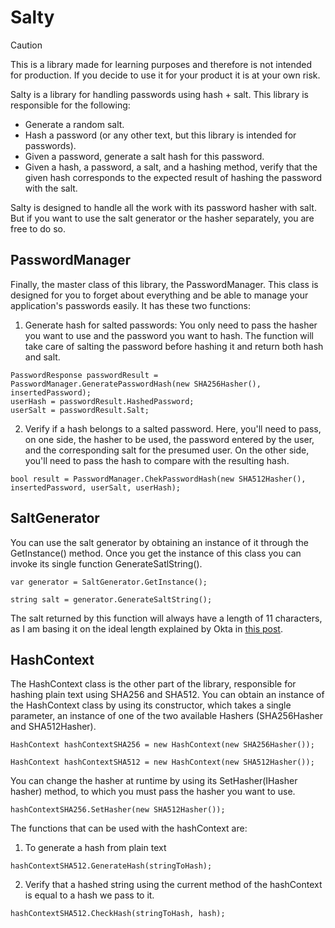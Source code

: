 # Salty

>[!CAUTION]
>This is a library made for learning purposes and therefore is not intended for production. If you decide to use it for your product it is at your own risk.

Salty is a library for handling passwords using hash + salt. This library is responsible for the following:

- Generate a random salt.
- Hash a password (or any other text, but this library is intended for passwords).
- Given a password, generate a salt hash for this password.
- Given a hash, a password, a salt, and a hashing method, verify that the given hash corresponds to the expected result of hashing the password with the salt.

Salty is designed to handle all the work with its password hasher with salt. But if you want to use the salt generator or the hasher separately, you are free to do so.

## PasswordManager

Finally, the master class of this library, the PasswordManager. This class is designed for you to forget about everything and be able to manage your application's passwords easily. It has these two functions:

1. Generate hash for salted passwords: You only need to pass the hasher you want to use and the password you want to hash. The function will take care of salting the password before hashing it and return both hash and salt.
```
PasswordResponse passwordResult = PasswordManager.GeneratePasswordHash(new SHA256Hasher(), insertedPassword);
userHash = passwordResult.HashedPassword;
userSalt = passwordResult.Salt;
```
2. Verify if a hash belongs to a salted password. Here, you'll need to pass, on one side, the hasher to be used, the password entered by the user, and the corresponding salt for the presumed user. On the other side, you'll need to pass the hash to compare with the resulting hash.
```
bool result = PasswordManager.ChekPasswordHash(new SHA512Hasher(), insertedPassword, userSalt, userHash);
```

## SaltGenerator

You can use the salt generator by obtaining an instance of it through the GetInstance() method. Once you get the instance of this class you can invoke its single function GenerateSatlString().

```
var generator = SaltGenerator.GetInstance();

string salt = generator.GenerateSaltString();
```

The salt returned by this function will always have a length of 11 characters, as I am basing it on the ideal length explained by Okta in [this post](https://auth0.com/blog/adding-salt-to-hashing-a-better-way-to-store-passwords/).

## HashContext

The HashContext class is the other part of the library, responsible for hashing plain text using SHA256 and SHA512. You can obtain an instance of the HashContext class by using its constructor, which takes a single parameter, an instance of one of the two available Hashers (SHA256Hasher and SHA512Hasher).

```
HashContext hashContextSHA256 = new HashContext(new SHA256Hasher());

HashContext hashContextSHA512 = new HashContext(new SHA512Hasher());
```

You can change the hasher at runtime by using its SetHasher(IHasher hasher) method, to which you must pass the hasher you want to use.

```
hashContextSHA256.SetHasher(new SHA512Hasher());
```

The functions that can be used with the hashContext are:

1. To generate a hash from plain text 
```
hashContextSHA512.GenerateHash(stringToHash);
```
2. Verify that a hashed string using the current method of the hashContext is equal to a hash we pass to it.
```
hashContextSHA512.CheckHash(stringToHash, hash);
```

